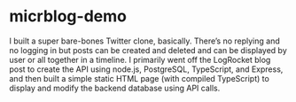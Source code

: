 # micrblog-demo

I built a super bare-bones Twitter clone, basically. There’s no replying and no logging in but posts can be created and deleted and can be displayed by user or all together in a timeline. I primarily went off the LogRocket blog post to create the API using node.js, PostgreSQL, TypeScript, and Express, and then built a simple static HTML page (with compiled TypeScript) to display and modify the backend database using API calls.
